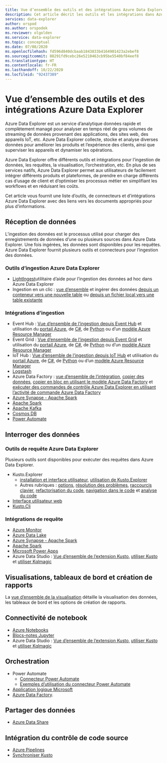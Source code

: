 ```yaml
---
title: Vue d’ensemble des outils et des intégrations Azure Data Explorer - Azure Data Explorer
description: Cet article décrit les outils et les intégrations dans Azure Data Explorer.
services: data-explorer
author: orspod
ms.author: orspodek
ms.reviewer: olgolden
ms.service: data-explorer
ms.topic: conceptual
ms.date: 07/08/2020
ms.openlocfilehash: fd596d840dcbaab1843833b4164901423a2ebef8
ms.sourcegitcommit: 88291fd9cebc26e5210463cb95be5540bf84eef8
ms.translationtype: HT
ms.contentlocale: fr-FR
ms.lasthandoff: 10/22/2020
ms.locfileid: "92437389"
---
```

# <a name="azure-data-explorer-tools-and-integrations-overview"></a>Vue d’ensemble des outils et des intégrations Azure Data Explorer

Azure Data Explorer est un service d’analytique données rapide et complètement managé pour analyser en temps réel de gros volumes de streaming de données provenant des applications, des sites web, des appareils IoT, etc. Azure Data Explorer collecte, stocke et analyse diverses données pour améliorer les produits et l’expérience des clients, ainsi que superviser les appareils et dynamiser les opérations. 

Azure Data Explorer offre différents outils et intégrations pour l’ingestion de données, les requêtes, la visualisation, l’orchestration, etc. En plus de ses services natifs, Azure Data Explorer permet aux utilisateurs de facilement intégrer différents produits et plateformes, de prendre en charge différents cas d’usage de client et d’optimiser les processus métier en simplifiant les workflows et en réduisant les coûts. 

Cet article vous fournit une liste d’outils, de connecteurs et d’intégrations Azure Data Explorer avec des liens vers les documents appropriés pour plus d’informations.

## <a name="ingest-data"></a>Réception de données 

L’ingestion des données est le processus utilisé pour charger des enregistrements de données d’une ou plusieurs sources dans Azure Data Explorer. Une fois ingérées, les données sont disponibles pour les requêtes. Azure Data Explorer fournit plusieurs outils et connecteurs pour l’ingestion des données. 

### <a name="azure-data-explorer-ingestion-tools"></a>Outils d’ingestion Azure Data Explorer

* [LightIngest](lightingest.md)utilitaire d’aide pour l’ingestion des données ad hoc dans Azure Data Explorer
* Ingestion en un clic : [vue d’ensemble](ingest-data-one-click.md) et ingérer des données [depuis un conteneur vers une nouvelle table](one-click-ingestion-new-table.md) ou [depuis un fichier local vers une table existante](one-click-ingestion-existing-table.md)

### <a name="ingestion-integrations"></a>Intégrations d’ingestion

* Event Hub : [Vue d’ensemble de l’ingestion depuis Event Hub](ingest-data-event-hub-overview.md) et utilisation du [portail Azure](ingest-data-event-hub.md), de [C#](data-connection-event-hub-csharp.md), de [Python](data-connection-event-hub-python.md) ou d’un [modèle Azure Resource Manager](data-connection-event-hub-resource-manager.md)
* Event Grid : [Vue d’ensemble de l’ingestion depuis Event Grid](ingest-data-event-grid-overview.md) et utilisation du [portail Azure](ingest-data-event-grid.md), de [C#](data-connection-event-grid-csharp.md), de [Python](data-connection-event-grid-python.md) ou d’un [modèle Azure Resource Manager](data-connection-event-grid-resource-manager.md)
* IoT Hub : [Vue d’ensemble de l’ingestion depuis IoT Hub](ingest-data-iot-hub-overview.md) et utilisation du [portail Azure](ingest-data-iot-hub.md), de [C#](data-connection-iot-hub-csharp.md), de [Python](data-connection-iot-hub-python.md) ou d’un [modèle Azure Resource Manager](data-connection-iot-hub-resource-manager.md)
* [Logstash](ingest-data-logstash.md)
* Azure Data Factory : [vue d’ensemble de l’intégration](data-factory-integration.md), [copier des données](data-factory-load-data.md), [copier en bloc en utilisant le modèle Azure Data Factory](data-factory-template.md) et [exécuter des commandes de contrôle Azure Data Explorer en utilisant l’activité de commande Azure Data Factory](data-factory-command-activity.md)
* [Azure Synapse - Apache Spark](https://docs.microsoft.com/azure/synapse-analytics/quickstart-connect-azure-data-explorer?context=/azure/data-explorer/context/context)
* [Apache Spark](spark-connector.md)
* [Apache Kafka](ingest-data-kafka.md)
* [Cosmos DB](https://github.com/Azure/azure-kusto-labs/tree/master/cosmosdb-adx-integration)
* [Power Automate](flow.md)

## <a name="query-data"></a>Interroger des données

### <a name="azure-data-explorer-query-tools"></a>Outils de requête Azure Data Explorer

Plusieurs outils sont disponibles pour exécuter des requêtes dans Azure Data Explorer.

* Kusto.Explorer
    * [installation et interface utilisateur](kusto/tools/kusto-explorer.md), [utilisation de Kusto.Explorer](kusto/tools/kusto-explorer-using.md)
    * Autres rubriques : [options](kusto/tools/kusto-explorer-options.md), [résolution des problèmes](kusto/tools/kusto-explorer-troubleshooting.md), [raccourcis clavier](kusto/tools/kusto-explorer-shortcuts.md), [refactorisation du code](kusto/tools/kusto-explorer-refactor.md), [navigation dans le code](kusto/tools/kusto-explorer-codenav.md) et [analyse du code](kusto/tools/kusto-explorer-code-analyzer.md)
* [Interface utilisateur web](web-query-data.md)
* [Kusto.Cli](kusto/tools/kusto-cli.md)

### <a name="query-integrations"></a>Intégrations de requête

* [Azure Monitor](query-monitor-data.md)
* [Azure Data Lake](data-lake-query-data.md)
* [Azure Synapse - Apache Spark](https://docs.microsoft.com/azure/synapse-analytics/quickstart-connect-azure-data-explorer?context=/azure/data-explorer/context/context)
* [Apache Spark](spark-connector.md)
* [Microsoft Power Apps](power-apps-connector.md)
* Azure Data Studio : [Vue d’ensemble de l’extension Kusto](/sql/azure-data-studio/extensions/kusto-extension?context=%252fazure%252fdata-explorer%252fcontext%252fcontext), [utiliser Kusto](/sql/azure-data-studio/notebooks/notebooks-kusto-kernel?context=%252fazure%252fdata-explorer%252fcontext%252fcontext) et [utiliser Kqlmagic](/sql/azure-data-studio/notebooks-kqlmagic?context=%252fazure%252fdata-explorer%252fcontext%252fcontext)

## <a name="visualizations-dashboards-and-reporting"></a>Visualisations, tableaux de bord et création de rapports

La [vue d’ensemble de la visualisation](viz-overview.md) détaille la visualisation des données, les tableaux de bord et les options de création de rapports. 

## <a name="notebook-connectivity"></a>Connectivité de notebook

* [Azure Notebooks](azure-notebooks.md)
* [Blocs-notes Jupyter](kqlmagic.md)
* Azure Data Studio : [Vue d’ensemble de l’extension Kusto](/sql/azure-data-studio/extensions/kusto-extension?context=%252fazure%252fdata-explorer%252fcontext%252fcontext), [utiliser Kusto](/sql/azure-data-studio/notebooks/notebooks-kusto-kernel?context=%252fazure%252fdata-explorer%252fcontext%252fcontext) et [utiliser Kqlmagic](/sql/azure-data-studio/notebooks-kqlmagic?context=%252fazure%252fdata-explorer%252fcontext%252fcontext)

## <a name="orchestration"></a>Orchestration

* Power Automate
    * [Connecteur Power Automate](flow.md)
    * [Exemples d’utilisation du connecteur Power Automate](flow-usage.md)
* [Application logique Microsoft](kusto/tools/logicapps.md) 
* [Azure Data Factory](data-factory-integration.md).

## <a name="share-data"></a>Partager des données

* [Azure Data Share](data-share.md)

## <a name="source-control-integration"></a>Intégration du contrôle de code source

* [Azure Pipelines](devops.md) 
* [Synchroniser Kusto](kusto/tools/synckusto.md) 

<!--Open Source Tools-->